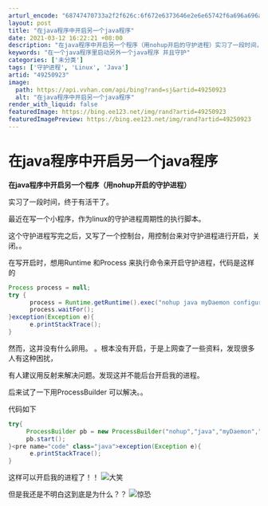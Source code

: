 ```yaml
---
arturl_encode: "68747470733a2f2f626c:6f672e6373646e2e6e65742f6a696a696a696a777769313131:2f61727469636c652f64657461696c732f3439323530393233"
layout: post
title: "在java程序中开启另一个java程序"
date: 2021-03-12 16:22:21 +08:00
description: "在java程序中开启另一个程序（用nohup开启的守护进程）实习了一段时间，终于有活干了。最近在写一"
keywords: "在一个java程序里启动另外一个java程序 并且守护"
categories: ['未分类']
tags: ['守护进程', 'Linux', 'Java']
artid: "49250923"
image:
  path: https://api.vvhan.com/api/bing?rand=sj&artid=49250923
  alt: "在java程序中开启另一个java程序"
render_with_liquid: false
featuredImage: https://bing.ee123.net/img/rand?artid=49250923
featuredImagePreview: https://bing.ee123.net/img/rand?artid=49250923
---
```


# 在java程序中开启另一个java程序

**在java程序中开启另一个程序（用nohup开启的守护进程）**

实习了一段时间，终于有活干了。

最近在写一个小程序，作为linux的守护进程周期性的执行脚本。

这个守护进程写完之后，又写了一个控制台，用控制台来对守护进程进行开启，关闭。。

在写开启时，想用Runtime 和Process 来执行命令来开启守护进程，代码是这样的

```java
Process process = null;
try {
      process = Runtime.getRuntime().exec("nohup java myDaemon configure.xml &");
      process.waitFor();
}exception(Exception e){
      e.printStackTrace();
}
```

然而，这并没有什么卵用。 。根本没有开启，于是上网查了一些资料，发现很多人有这种困扰，

有人建议用反射来解决问题。发现这并不能后台开启我的进程。

后来试了一下用ProcessBuilder 可以解决。。

代码如下

```java
try{
     ProcessBuilder pb = new ProcessBuilder("nohup","java","myDaemon","configure.xml","&");
     pb.start();
}<pre name="code" class="java">exception(Exception e){
      e.printStackTrace();
}
```

这样可以开启我的进程了！！
![大笑](http://static.blog.csdn.net/xheditor/xheditor_emot/default/laugh.gif)

但是我还是不明白这到底是为什么？？
![惊恐](http://static.blog.csdn.net/xheditor/xheditor_emot/default/panic.gif)